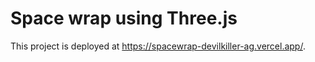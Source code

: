 # Space wrap using Three.js

This project is deployed at https://spacewrap-devilkiller-ag.vercel.app/.
